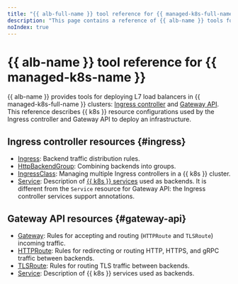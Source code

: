 ```yaml
---
title: "{{ alb-full-name }} tool reference for {{ managed-k8s-full-name }}"
description: "This page contains a reference of {{ alb-name }} tools for {{ managed-k8s-name }}."
noIndex: true
---
```


# {{ alb-name }} tool reference for {{ managed-k8s-name }}


{{ alb-name }} provides tools for deploying L7 load balancers in {{ managed-k8s-full-name }} clusters: [Ingress controller](../../application-load-balancer/tools/k8s-ingress-controller/index.md) and [Gateway API](../../application-load-balancer/tools/k8s-gateway-api/index.md). This reference describes {{ k8s }} resource configurations used by the Ingress controller and Gateway API to deploy an infrastructure.

## Ingress controller resources {#ingress}

* [Ingress](ingress.md): Backend traffic distribution rules.
* [HttpBackendGroup](http-backend-group.md): Combining backends into groups.
* [IngressClass](ingress-class.md): Managing multiple Ingress controllers in a {{ k8s }} cluster.
* [Service](service-for-ingress.md): Description of [{{ k8s }} services](../concepts/index.md#service) used as backends. It is different from the `Service` resource for Gateway API: the Ingress controller services support annotations.

## Gateway API resources {#gateway-api}

* [Gateway](gateway.md): Rules for accepting and routing (`HTTPRoute` and `TLSRoute`) incoming traffic.
* [HTTPRoute](http-route.md): Rules for redirecting or routing HTTP, HTTPS, and gRPC traffic between backends.
* [TLSRoute](./tls-route.md): Rules for routing TLS traffic between backends.
* [Service](service-for-gateway.md): Description of {{ k8s }} services used as backends.

